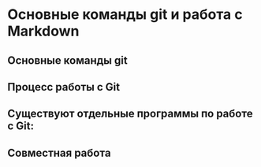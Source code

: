 # Основные команды git и работа с Markdown

## Основные команды git

## Процесс работы с Git

## Существуют отдельные программы по работе с Git:

## Совместная работа
